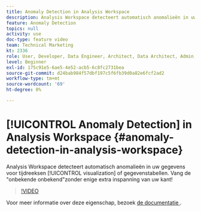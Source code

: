```yaml
---
title: Anomaly Detection in Analysis Workspace
description: Analysis Workspace detecteert automatisch anomalieën in uw gegevens voor visualisatie- of datatabellen uit tijdreeksen. Vang de "onbekende onbekend"zonder enige extra inspanning van uw kant!
feature: Anomaly Detection
topics: null
activity: use
doc-type: feature video
team: Technical Marketing
kt: 2336
role: User, Developer, Data Engineer, Architect, Data Architect, Admin, Leader
level: Beginner
exl-id: 175c91e5-6ae5-4e52-acb5-6c8fc2731bea
source-git-commit: d24bab984f57dbf197c5f6fb39d0a82e6fcf2ad2
workflow-type: tm+mt
source-wordcount: '69'
ht-degree: 0%

---
```


# [!UICONTROL Anomaly Detection] in Analysis Workspace {#anomaly-detection-in-analysis-workspace}

Analysis Workspace detecteert automatisch anomalieën in uw gegevens voor tijdreeksen [!UICONTROL visualization] of gegevenstabellen. Vang de &quot;onbekende onbekend&quot;zonder enige extra inspanning van uw kant!

>[!VIDEO](https://video.tv.adobe.com/v/25444/?quality=12&learn=on)

Voor meer informatie over deze eigenschap, bezoek [&#x200B; de documentatie &#x200B;](https://experienceleague.adobe.com/docs/analytics/analyze/analysis-workspace/virtual-analyst/anomaly-detection/anomaly-detection.html?lang=nl-NL).
